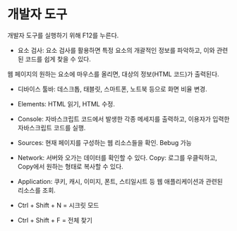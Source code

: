 # 개발자 도구

개발자 도구를 실행하기 위해 F12를 누른다.

- 요소 검사:
  요소 검사를 활용하면 특정 요소의 개괄적인 정보를 파악하고, 이와 관련된 코드를 쉽게 찾을 수 있다.

웹 페이지의 원하는 요소에 마우스를 올리면, 대상의 정보(HTML 코드)가 출력된다.

- 디바이스 툴바:
  데스크톱, 태블릿, 스마트폰, 노트북 등으로 화면 비율 변경.

- Elements: HTML 읽기, HTML 수정.

- Console: 자바스크립트 코드에서 발생한 각종 메세지를 출력하고, 이용자가 입력한 자바스크립트 코드를 실행.

- Sources: 현재 페이지를 구성하는 웹 리소스들을 확인.
  Bebug 가능

- Network: 서버와 오가는 데이터를 확인할 수 있다.
  Copy: 로그를 우클릭하고, Copy에서 원하는 형태로 복사할 수 있다.

- Application: 쿠키, 캐시, 이미지, 폰트, 스티일시트 등 웹 애플리케이션과 관련된 리소스를 조회.

- Ctrl + Shift + N = 시크릿 모드

- Ctrl + Shift + F = 전체 찾기

